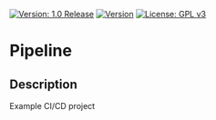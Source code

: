 [![Version: 1.0 Release](https://img.shields.io/badge/version-1.0%20Release-green.svg)](https://github.com/FelixRho/pipeline)   [![Version](https://travis-ci.com/FelixRho/pipeline.svg?branch=main)](https://travis-ci.com/github/FelixRho/pipeline)   [![License: GPL v3](https://img.shields.io/badge/License-GPL%20v3-blue.svg)](https://www.gnu.org/licenses/gpl-3.0)

# Pipeline

## Description

Example CI/CD project
